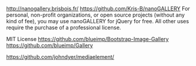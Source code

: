 


http://nanogallery.brisbois.fr/
https://github.com/Kris-B/nanoGALLERY
For personal, non-profit organizations, or open source projects (without any kind of fee), you may use nanoGALLERY for jQuery for free. 
All other uses require the purchase of a professional license.

MIT License
https://github.com/blueimp/Bootstrap-Image-Gallery
https://github.com/blueimp/Gallery

https://github.com/johndyer/mediaelement/
